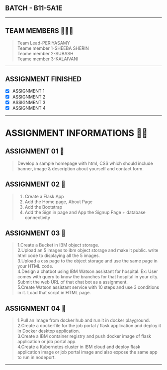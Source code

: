 
## BATCH - B11-5A1E

<hr>

## TEAM MEMBERS 🧑‍🤝‍🧑
> Team Lead-PERIYASAMY <br>
> Teame member 1-SHEEBA SHERIN <br>
> Teame member 2-SUBASH <br>
> Teame member 3-KALAIVANI <br>

<hr>

## ASSIGNMENT FINISHED
- [x] ASSIGNMENT 1
- [x] ASSIGNMENT 2
- [x] ASSIGNMENT 3 
- [x] ASSIGNMENT 4 

<hr>

# ASSIGNMENT INFORMATIONS 📃📃

## ASSIGNMENT 01 🎯

> Develop a sample homepage with html, CSS which should include banner, image & description about yourself
and contact form.

## ASSIGNMENT 02 🎯

> 1. Create a Flask App <br>
> 2. Add the Home page, About Page <br>
> 3. Add the Bootstrap <br>
> 4. Add the Sign in page and App the Signup Page + database connectivity <br>

## ASSIGNMENT 03 🎯

> 1.Create a Bucket in IBM object storage. <br>
> 2.Upload an 5 images  to ibm object storage and make it public. write html code to displaying all the 5 images. <br>
> 3.Upload a css page to the object storage and use the same page in your HTML code. <br>
> 4.Design a chatbot using IBM Watson assistant for hospital. Ex: User comes with query to know the branches for that hospital in your city. Submit the web URL of that chat bot as a assignment. <br>
> 5.Create Watson assistant service with 10 steps and use 3 conditions in it. Load that script in HTML page. <br>

## ASSIGNMENT 04 🎯

> 1.Pull an Image from docker hub and run it in docker playground. <br>
> 2.Create a dockerfile for the job portal / flask application and deploy it in Docker desktop application.  <br>
> 3.Create a IBM container registry and push docker image of flask application or job portal app. <br>
> 4.Create a Kubernetes cluster in IBM cloud and deploy flask application image or job portal image and also expose the same app to run in nodeport. <br>

<hr>
